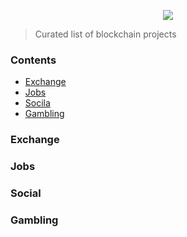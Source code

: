 <p align="center">
  <img src="http://www.userlogos.org/files/logos/Deva/blockchain1.png" />
</p>

> Curated list of blockchain projects 

### Contents

- [Exchange](#exchange)
- [Jobs](#jobs)
- [Socila](#social)
- [Gambling](#gambling)

### Exchange

### Jobs

### Social

### Gambling
